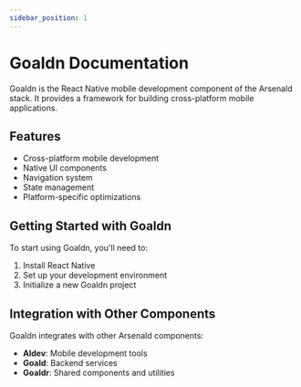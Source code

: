 ```yaml
---
sidebar_position: 1
---
```


# Goaldn Documentation

Goaldn is the React Native mobile development component of the Arsenald stack. It provides a framework for building cross-platform mobile applications.

## Features

- Cross-platform mobile development
- Native UI components
- Navigation system
- State management
- Platform-specific optimizations

## Getting Started with Goaldn

To start using Goaldn, you'll need to:

1. Install React Native
2. Set up your development environment
3. Initialize a new Goaldn project

## Integration with Other Components

Goaldn integrates with other Arsenald components:

- **Aldev**: Mobile development tools
- **Goald**: Backend services
- **Goaldr**: Shared components and utilities